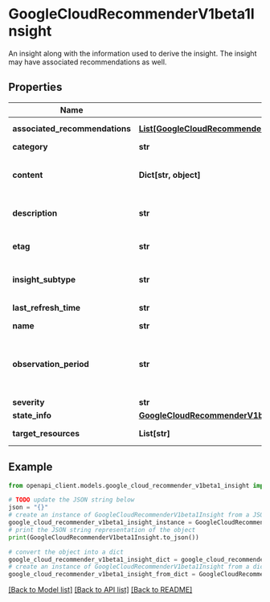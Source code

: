 # GoogleCloudRecommenderV1beta1Insight

An insight along with the information used to derive the insight. The insight may have associated recommendations as well.

## Properties

Name | Type | Description | Notes
------------ | ------------- | ------------- | -------------
**associated_recommendations** | [**List[GoogleCloudRecommenderV1beta1InsightRecommendationReference]**](GoogleCloudRecommenderV1beta1InsightRecommendationReference.md) | Recommendations derived from this insight. | [optional] 
**category** | **str** | Category being targeted by the insight. | [optional] 
**content** | **Dict[str, object]** | A struct of custom fields to explain the insight. Example: \&quot;grantedPermissionsCount\&quot;: \&quot;1000\&quot; | [optional] 
**description** | **str** | Free-form human readable summary in English. The maximum length is 500 characters. | [optional] 
**etag** | **str** | Fingerprint of the Insight. Provides optimistic locking when updating states. | [optional] 
**insight_subtype** | **str** | Insight subtype. Insight content schema will be stable for a given subtype. | [optional] 
**last_refresh_time** | **str** | Timestamp of the latest data used to generate the insight. | [optional] 
**name** | **str** | Name of the insight. | [optional] 
**observation_period** | **str** | Observation period that led to the insight. The source data used to generate the insight ends at last_refresh_time and begins at (last_refresh_time - observation_period). | [optional] 
**severity** | **str** | Insight&#39;s severity. | [optional] 
**state_info** | [**GoogleCloudRecommenderV1beta1InsightStateInfo**](GoogleCloudRecommenderV1beta1InsightStateInfo.md) |  | [optional] 
**target_resources** | **List[str]** | Fully qualified resource names that this insight is targeting. | [optional] 

## Example

```python
from openapi_client.models.google_cloud_recommender_v1beta1_insight import GoogleCloudRecommenderV1beta1Insight

# TODO update the JSON string below
json = "{}"
# create an instance of GoogleCloudRecommenderV1beta1Insight from a JSON string
google_cloud_recommender_v1beta1_insight_instance = GoogleCloudRecommenderV1beta1Insight.from_json(json)
# print the JSON string representation of the object
print(GoogleCloudRecommenderV1beta1Insight.to_json())

# convert the object into a dict
google_cloud_recommender_v1beta1_insight_dict = google_cloud_recommender_v1beta1_insight_instance.to_dict()
# create an instance of GoogleCloudRecommenderV1beta1Insight from a dict
google_cloud_recommender_v1beta1_insight_from_dict = GoogleCloudRecommenderV1beta1Insight.from_dict(google_cloud_recommender_v1beta1_insight_dict)
```
[[Back to Model list]](../README.md#documentation-for-models) [[Back to API list]](../README.md#documentation-for-api-endpoints) [[Back to README]](../README.md)


